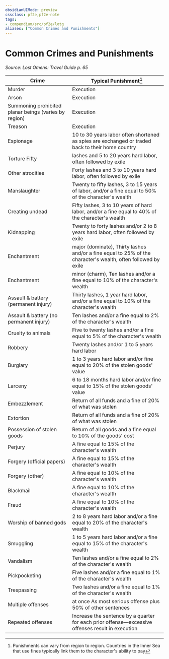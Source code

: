 ```yaml
---
obsidianUIMode: preview
cssclass: pf2e,pf2e-note
tags:
- compendium/src/pf2e/lotg
aliases: ["Common Crimes and Punishments"]
---
```

# Common Crimes and Punishments  
*Source: Lost Omens: Travel Guide p. 65*  

| Crime | Typical Punishment[^1] |
|-------|------------------------|
| Murder | Execution |
| Arson | Execution |
| Summoning prohibited planar beings (varies by region) | Execution |
| Treason | Execution |
| Espionage | 10 to 30 years labor often shortened as spies are exchanged or traded back to their home country |
| Torture Fifty | lashes and 5 to 20 years hard labor, often followed by exile |
| Other atrocities | Forty lashes and 3 to 10 years hard labor, often followed by exile |
| Manslaughter | Twenty to fifty lashes, 3 to 15 years of labor, and/or a fine equal to 50% of the character's wealth |
| Creating undead | Fifty lashes, 3 to 10 years of hard labor, and/or a fine equal to 40% of the character's wealth |
| Kidnapping | Twenty to forty lashes and/or 2 to 8 years hard labor, often followed by exile |
| Enchantment | major (dominate), Thirty lashes and/or a fine equal to 25% of the character's wealth, often followed by exile |
| Enchantment | minor (charm), Ten lashes and/or a fine equal to 10% of the character's wealth |
| Assault & battery (permanent injury) | Thirty lashes, 1 year hard labor, and/or a fine equal to 10% of the character's wealth |
| Assault & battery (no permanent injury) | Ten lashes and/or a fine equal to 2% of the character's wealth |
| Cruelty to animals | Five to twenty lashes and/or a fine equal to 5% of the character's wealth |
| Robbery | Twenty lashes and/or 1 to 5 years hard labor |
| Burglary | 1 to 3 years hard labor and/or fine equal to 20% of the stolen goods' value |
| Larceny | 6 to 18 months hard labor and/or fine equal to 15% of the stolen goods' value |
| Embezzlement | Return of all funds and a fine of 20% of what was stolen |
| Extortion | Return of all funds and a fine of 20% of what was stolen |
| Possession of stolen goods | Return of all goods and a fine equal to 10% of the goods' cost |
| Perjury | A fine equal to 15% of the character's wealth |
| Forgery (official papers) | A fine equal to 15% of the character's wealth |
| Forgery (other) | A fine equal to 10% of the character's wealth |
| Blackmail | A fine equal to 10% of the character's wealth |
| Fraud | A fine equal to 10% of the character's wealth |
| Worship of banned gods | 2 to 8 years hard labor and/or a fine equal to 20% of the character's wealth |
| Smuggling | 1 to 5 years hard labor and/or a fine equal to 15% of the character's wealth |
| Vandalism | Ten lashes and/or a fine equal to 2% of the character's wealth |
| Pickpocketing | Five lashes and/or a fine equal to 1% of the character's wealth |
| Trespassing | Two lashes and/or a fine equal to 1% of the character's wealth |
| Multiple offenses | at once As most serious offense plus 50% of other sentences |
| Repeated offenses | Increase the sentence by a quarter for each prior offense—excessive offenses result in execution |

[^1]: Punishments can vary from region to region. Countries in the Inner Sea that use fines typically link them to the character's ability to pay